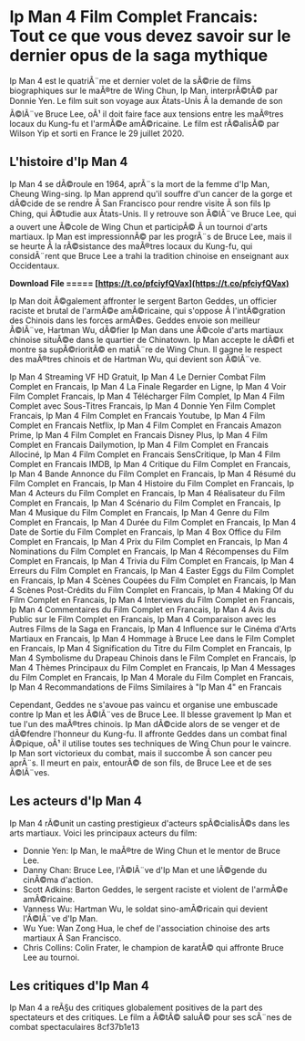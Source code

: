 
 
# Ip Man 4 Film Complet Francais: Tout ce que vous devez savoir sur le dernier opus de la saga mythique
  
Ip Man 4 est le quatriÃ¨me et dernier volet de la sÃ©rie de films biographiques sur le maÃ®tre de Wing Chun, Ip Man, interprÃ©tÃ© par Donnie Yen. Le film suit son voyage aux Ãtats-Unis Ã  la demande de son Ã©lÃ¨ve Bruce Lee, oÃ¹ il doit faire face aux tensions entre les maÃ®tres locaux du Kung-fu et l'armÃ©e amÃ©ricaine. Le film est rÃ©alisÃ© par Wilson Yip et sorti en France le 29 juillet 2020.
  
## L'histoire d'Ip Man 4
  
Ip Man 4 se dÃ©roule en 1964, aprÃ¨s la mort de la femme d'Ip Man, Cheung Wing-sing. Ip Man apprend qu'il souffre d'un cancer de la gorge et dÃ©cide de se rendre Ã  San Francisco pour rendre visite Ã  son fils Ip Ching, qui Ã©tudie aux Ãtats-Unis. Il y retrouve son Ã©lÃ¨ve Bruce Lee, qui a ouvert une Ã©cole de Wing Chun et participÃ© Ã  un tournoi d'arts martiaux. Ip Man est impressionnÃ© par les progrÃ¨s de Bruce Lee, mais il se heurte Ã  la rÃ©sistance des maÃ®tres locaux du Kung-fu, qui considÃ¨rent que Bruce Lee a trahi la tradition chinoise en enseignant aux Occidentaux.
 
**Download File ===== [https://t.co/pfciyfQVax](https://t.co/pfciyfQVax)**


  
Ip Man doit Ã©galement affronter le sergent Barton Geddes, un officier raciste et brutal de l'armÃ©e amÃ©ricaine, qui s'oppose Ã  l'intÃ©gration des Chinois dans les forces armÃ©es. Geddes envoie son meilleur Ã©lÃ¨ve, Hartman Wu, dÃ©fier Ip Man dans une Ã©cole d'arts martiaux chinoise situÃ©e dans le quartier de Chinatown. Ip Man accepte le dÃ©fi et montre sa supÃ©rioritÃ© en matiÃ¨re de Wing Chun. Il gagne le respect des maÃ®tres chinois et de Hartman Wu, qui devient son Ã©lÃ¨ve.
 
Ip Man 4 Streaming VF HD Gratuit,  Ip Man 4 Le Dernier Combat Film Complet en Francais,  Ip Man 4 La Finale Regarder en Ligne,  Ip Man 4 Voir Film Complet Francais,  Ip Man 4 Télécharger Film Complet,  Ip Man 4 Film Complet avec Sous-Titres Francais,  Ip Man 4 Donnie Yen Film Complet Francais,  Ip Man 4 Film Complet en Francais Youtube,  Ip Man 4 Film Complet en Francais Netflix,  Ip Man 4 Film Complet en Francais Amazon Prime,  Ip Man 4 Film Complet en Francais Disney Plus,  Ip Man 4 Film Complet en Francais Dailymotion,  Ip Man 4 Film Complet en Francais Allociné,  Ip Man 4 Film Complet en Francais SensCritique,  Ip Man 4 Film Complet en Francais IMDB,  Ip Man 4 Critique du Film Complet en Francais,  Ip Man 4 Bande Annonce du Film Complet en Francais,  Ip Man 4 Résumé du Film Complet en Francais,  Ip Man 4 Histoire du Film Complet en Francais,  Ip Man 4 Acteurs du Film Complet en Francais,  Ip Man 4 Réalisateur du Film Complet en Francais,  Ip Man 4 Scénario du Film Complet en Francais,  Ip Man 4 Musique du Film Complet en Francais,  Ip Man 4 Genre du Film Complet en Francais,  Ip Man 4 Durée du Film Complet en Francais,  Ip Man 4 Date de Sortie du Film Complet en Francais,  Ip Man 4 Box Office du Film Complet en Francais,  Ip Man 4 Prix du Film Complet en Francais,  Ip Man 4 Nominations du Film Complet en Francais,  Ip Man 4 Récompenses du Film Complet en Francais,  Ip Man 4 Trivia du Film Complet en Francais,  Ip Man 4 Erreurs du Film Complet en Francais,  Ip Man 4 Easter Eggs du Film Complet en Francais,  Ip Man 4 Scènes Coupées du Film Complet en Francais,  Ip Man 4 Scènes Post-Crédits du Film Complet en Francais,  Ip Man 4 Making Of du Film Complet en Francais,  Ip Man 4 Interviews du Film Complet en Francais,  Ip Man 4 Commentaires du Film Complet en Francais,  Ip Man 4 Avis du Public sur le Film Complet en Francais,  Ip Man 4 Comparaison avec les Autres Films de la Saga en Francais,  Ip Man 4 Influence sur le Cinéma d'Arts Martiaux en Francais,  Ip Man 4 Hommage à Bruce Lee dans le Film Complet en Francais,  Ip Man 4 Signification du Titre du Film Complet en Francais,  Ip Man 4 Symbolisme du Drapeau Chinois dans le Film Complet en Francais,  Ip Man 4 Thèmes Principaux du Film Complet en Francais,  Ip Man 4 Messages du Film Complet en Francais,  Ip Man 4 Morale du Film Complet en Francais,  Ip Man 4 Recommandations de Films Similaires à "Ip Man 4" en Francais
  
Cependant, Geddes ne s'avoue pas vaincu et organise une embuscade contre Ip Man et les Ã©lÃ¨ves de Bruce Lee. Il blesse gravement Ip Man et tue l'un des maÃ®tres chinois. Ip Man dÃ©cide alors de se venger et de dÃ©fendre l'honneur du Kung-fu. Il affronte Geddes dans un combat final Ã©pique, oÃ¹ il utilise toutes ses techniques de Wing Chun pour le vaincre. Ip Man sort victorieux du combat, mais il succombe Ã  son cancer peu aprÃ¨s. Il meurt en paix, entourÃ© de son fils, de Bruce Lee et de ses Ã©lÃ¨ves.
  
## Les acteurs d'Ip Man 4
  
Ip Man 4 rÃ©unit un casting prestigieux d'acteurs spÃ©cialisÃ©s dans les arts martiaux. Voici les principaux acteurs du film:
  
- Donnie Yen: Ip Man, le maÃ®tre de Wing Chun et le mentor de Bruce Lee.
- Danny Chan: Bruce Lee, l'Ã©lÃ¨ve d'Ip Man et une lÃ©gende du cinÃ©ma d'action.
- Scott Adkins: Barton Geddes, le sergent raciste et violent de l'armÃ©e amÃ©ricaine.
- Vanness Wu: Hartman Wu, le soldat sino-amÃ©ricain qui devient l'Ã©lÃ¨ve d'Ip Man.
- Wu Yue: Wan Zong Hua, le chef de l'association chinoise des arts martiaux Ã  San Francisco.
- Chris Collins: Colin Frater, le champion de karatÃ© qui affronte Bruce Lee au tournoi.

## Les critiques d'Ip Man 4
  
Ip Man 4 a reÃ§u des critiques globalement positives de la part des spectateurs et des critiques. Le film a Ã©tÃ© saluÃ© pour ses scÃ¨nes de combat spectaculaires
 8cf37b1e13
 
